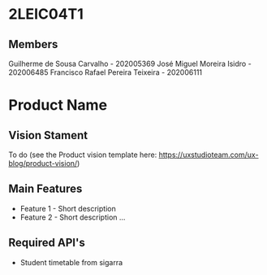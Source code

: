 # 2LEIC04T1

## Members

Guilherme de Sousa Carvalho - 202005369
José Miguel Moreira Isidro - 202006485
Francisco Rafael Pereira Teixeira - 202006111


# Product Name

## Vision Stament
To do (see the Product vision template here: https://uxstudioteam.com/ux-blog/product-vision/)

## Main Features
 - Feature 1 - Short description
 - Feature 2 - Short description
...

## Required API's
- Student timetable from sigarra
